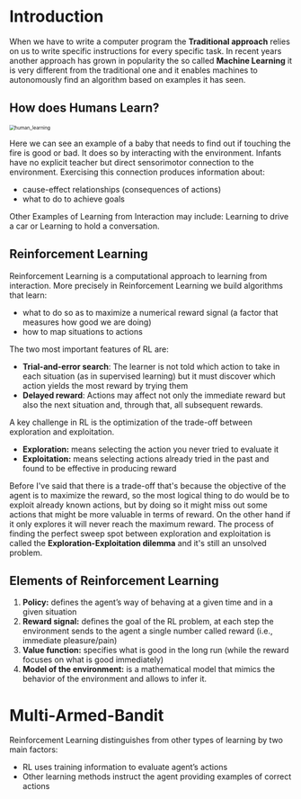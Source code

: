 # Introduction

When we have to write a computer program the **Traditional approach** relies on us to write specific instructions for every specific task. In recent years another approach has grown in popularity the so called **Machine Learning** it is very different from the traditional one and it enables machines to autonomously find an algorithm based on examples it has seen.

## How does Humans Learn?

<img src="/home/lorenzobonanni/Desktop/UNI/MAGISTRALE/RL/teoria/Fig_02.png" alt="human_learning" style="zoom:60%;" />

Here we can see an example of a baby that needs to find out if touching the fire is good or bad. It does so by interacting with the environment. Infants have no explicit teacher but direct sensorimotor connection to the environment.
Exercising this connection produces information about:

- cause-effect relationships (consequences of actions)
- what to do to achieve goals

Other Examples of Learning from Interaction may include: Learning to drive a car or Learning to hold a conversation.

## Reinforcement Learning

Reinforcement Learning is a computational approach to learning from interaction. More precisely in Reinforcement Learning we build algorithms that learn:

- what to do so as to maximize a numerical reward signal (a factor that measures how good we are doing)
- how to map situations to actions

The two most important features of RL are:

- **Trial-and-error search**: The learner is not told which action to take in each situation (as in supervised learning) but it must discover which action yields the most reward by trying them
- **Delayed reward**: Actions may affect not only the immediate reward but also the next situation and, through that, all subsequent rewards.

A key challenge in RL is the optimization of the trade-off between exploration and exploitation.

- **Exploration:** means selecting the action you never tried to evaluate it
- **Exploitation:** means selecting actions already tried in the past and found to be effective in producing reward

Before I've said that there is a trade-off that's because the objective of the agent is to maximize the reward, so the most logical thing to do would be to exploit already known actions, but by doing so it might miss out some actions that might be more valuable in terms of reward. On the other hand if it only explores it will never reach the maximum reward.
The process of finding the perfect sweep spot between exploration and exploitation is called the 
**Exploration-Exploitation dilemma** and it's still an unsolved problem.

## Elements of Reinforcement Learning

1. **Policy:** defines the agent’s way of behaving at a given time and in a given situation
2. **Reward signal:** defines the goal of the RL problem, at each step the environment sends to the agent a single number called reward (i.e., immediate pleasure/pain)
3. **Value function:** specifies what is good in the long run (while the reward focuses on what is good immediately)
4. **Model of the environment:** is a mathematical model that mimics the behavior of the environment and allows to infer it. 

# Multi-Armed-Bandit

Reinforcement Learning distinguishes from other types of learning by two main factors:

- RL uses training information to evaluate agent’s actions
- Other learning methods instruct the agent providing examples of correct actions
